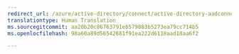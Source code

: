 ```yaml
---
redirect_url: /azure/active-directory/connect/active-directory-aadconnect-azure-adfs
translationtype: Human Translation
ms.sourcegitcommit: aa20b20c86763791eb579883b5273ea79cc714b5
ms.openlocfilehash: 98a60a89d56542681f91ea222d6118aad18aa6f2

---
```




<!--HONumber=Feb17_HO3-->


